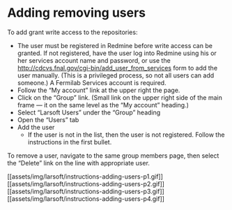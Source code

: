 # Adding removing users

To add grant write access to the repositories:

-   The user must be registered in Redmine before write access can be granted. If not registered, have the user log into Redmine using his or her services account name and password, or use the http://cdcvs.fnal.gov/cgi-bin/add_user_from_services form to add the user manually. (This is a privileged process, so not all users can add someone.) A Fermilab Services account is required.
-   Follow the “My account” link at the upper right the page.
-   Click on the “Group” link. (Small link on the upper right side of the main frame — it on the same level as the “My account” heading.)
-   Select “Larsoft Users” under the “Group” heading
-   Open the “Users” tab
-   Add the user
    -   If the user is not in the list, then the user is not registered. Follow the instructions in the first bullet.

To remove a user, navigate to the same group members page, then select the “Delete” link on the line with appropriate user.

[[assets/img/larsoft/instructions-adding-users-p1.gif]]
[[assets/img/larsoft/instructions-adding-users-p2.gif]]
[[assets/img/larsoft/instructions-adding-users-p3.gif]]
[[assets/img/larsoft/instructions-adding-users-p4.gif]]
